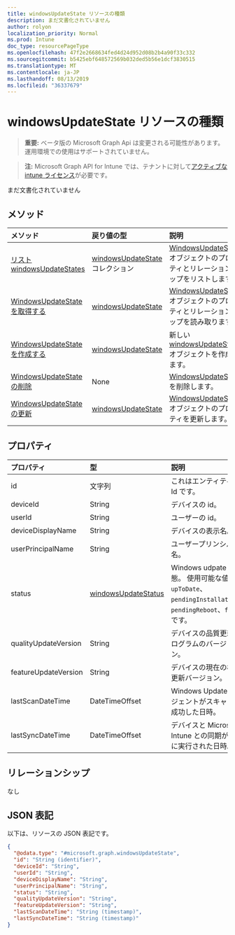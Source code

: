 ```yaml
---
title: windowsUpdateState リソースの種類
description: まだ文書化されていません
author: rolyon
localization_priority: Normal
ms.prod: Intune
doc_type: resourcePageType
ms.openlocfilehash: 47f2e2668634fed4d24d952d08b2b4a90f33c332
ms.sourcegitcommit: b5425ebf648572569b032ded5b56e1dcf3830515
ms.translationtype: MT
ms.contentlocale: ja-JP
ms.lasthandoff: 08/13/2019
ms.locfileid: "36337679"
---
```

# <a name="windowsupdatestate-resource-type"></a>windowsUpdateState リソースの種類

> **重要:** ベータ版の Microsoft Graph Api は変更される可能性があります。運用環境での使用はサポートされていません。

> **注:** Microsoft Graph API for Intune では、テナントに対して[アクティブな intune ライセンス](https://go.microsoft.com/fwlink/?linkid=839381)が必要です。

まだ文書化されていません

## <a name="methods"></a>メソッド
|メソッド|戻り値の型|説明|
|:---|:---|:---|
|[リスト windowsUpdateStates](../api/intune-deviceconfig-windowsupdatestate-list.md)|[windowsUpdateState](../resources/intune-deviceconfig-windowsupdatestate.md)コレクション|[WindowsUpdateState](../resources/intune-deviceconfig-windowsupdatestate.md)オブジェクトのプロパティとリレーションシップをリストします。|
|[WindowsUpdateState を取得する](../api/intune-deviceconfig-windowsupdatestate-get.md)|[windowsUpdateState](../resources/intune-deviceconfig-windowsupdatestate.md)|[WindowsUpdateState](../resources/intune-deviceconfig-windowsupdatestate.md)オブジェクトのプロパティとリレーションシップを読み取ります。|
|[WindowsUpdateState を作成する](../api/intune-deviceconfig-windowsupdatestate-create.md)|[windowsUpdateState](../resources/intune-deviceconfig-windowsupdatestate.md)|新しい[windowsUpdateState](../resources/intune-deviceconfig-windowsupdatestate.md)オブジェクトを作成します。|
|[WindowsUpdateState の削除](../api/intune-deviceconfig-windowsupdatestate-delete.md)|None|[WindowsUpdateState](../resources/intune-deviceconfig-windowsupdatestate.md)を削除します。|
|[WindowsUpdateState の更新](../api/intune-deviceconfig-windowsupdatestate-update.md)|[windowsUpdateState](../resources/intune-deviceconfig-windowsupdatestate.md)|[WindowsUpdateState](../resources/intune-deviceconfig-windowsupdatestate.md)オブジェクトのプロパティを更新します。|

## <a name="properties"></a>プロパティ
|プロパティ|型|説明|
|:---|:---|:---|
|id|文字列|これはエンティティの Id です。|
|deviceId|String|デバイスの id。|
|userId|String|ユーザーの id。|
|deviceDisplayName|String|デバイスの表示名。|
|userPrincipalName|String|ユーザープリンシパル名。|
|status|[windowsUpdateStatus](../resources/intune-deviceconfig-windowsupdatestatus.md)|Windows udpate 状態。 使用可能な値は、`upToDate`、`pendingInstallation`、`pendingReboot`、`failed` です。|
|qualityUpdateVersion|String|デバイスの品質更新プログラムのバージョン。|
|featureUpdateVersion|String|デバイスの現在の機能更新バージョン。|
|lastScanDateTime|DateTimeOffset|Windows Update エージェントがスキャンに成功した日時。|
|lastSyncDateTime|DateTimeOffset|デバイスと Microsoft Intune との同期が最後に実行された日時。|

## <a name="relationships"></a>リレーションシップ
なし

## <a name="json-representation"></a>JSON 表記
以下は、リソースの JSON 表記です。
<!-- {
  "blockType": "resource",
  "keyProperty": "id",
  "@odata.type": "microsoft.graph.windowsUpdateState"
}
-->
``` json
{
  "@odata.type": "#microsoft.graph.windowsUpdateState",
  "id": "String (identifier)",
  "deviceId": "String",
  "userId": "String",
  "deviceDisplayName": "String",
  "userPrincipalName": "String",
  "status": "String",
  "qualityUpdateVersion": "String",
  "featureUpdateVersion": "String",
  "lastScanDateTime": "String (timestamp)",
  "lastSyncDateTime": "String (timestamp)"
}
```



